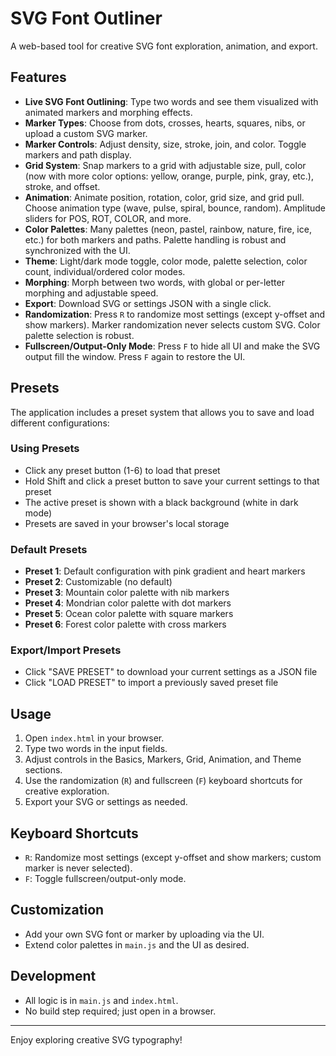 # SVG Font Outliner

A web-based tool for creative SVG font exploration, animation, and export.

## Features

- **Live SVG Font Outlining**: Type two words and see them visualized with animated markers and morphing effects.
- **Marker Types**: Choose from dots, crosses, hearts, squares, nibs, or upload a custom SVG marker.
- **Marker Controls**: Adjust density, size, stroke, join, and color. Toggle markers and path display.
- **Grid System**: Snap markers to a grid with adjustable size, pull, color (now with more color options: yellow, orange, purple, pink, gray, etc.), stroke, and offset.
- **Animation**: Animate position, rotation, color, grid size, and grid pull. Choose animation type (wave, pulse, spiral, bounce, random). Amplitude sliders for POS, ROT, COLOR, and more.
- **Color Palettes**: Many palettes (neon, pastel, rainbow, nature, fire, ice, etc.) for both markers and paths. Palette handling is robust and synchronized with the UI.
- **Theme**: Light/dark mode toggle, color mode, palette selection, color count, individual/ordered color modes.
- **Morphing**: Morph between two words, with global or per-letter morphing and adjustable speed.
- **Export**: Download SVG or settings JSON with a single click.
- **Randomization**: Press `R` to randomize most settings (except y-offset and show markers). Marker randomization never selects custom SVG. Color palette selection is robust.
- **Fullscreen/Output-Only Mode**: Press `F` to hide all UI and make the SVG output fill the window. Press `F` again to restore the UI.

## Presets

The application includes a preset system that allows you to save and load different configurations:

### Using Presets

- Click any preset button (1-6) to load that preset
- Hold Shift and click a preset button to save your current settings to that preset
- The active preset is shown with a black background (white in dark mode)
- Presets are saved in your browser's local storage

### Default Presets

- **Preset 1**: Default configuration with pink gradient and heart markers
- **Preset 2**: Customizable (no default)
- **Preset 3**: Mountain color palette with nib markers
- **Preset 4**: Mondrian color palette with dot markers
- **Preset 5**: Ocean color palette with square markers
- **Preset 6**: Forest color palette with cross markers

### Export/Import Presets

- Click "SAVE PRESET" to download your current settings as a JSON file
- Click "LOAD PRESET" to import a previously saved preset file

## Usage

1. Open `index.html` in your browser.
2. Type two words in the input fields.
3. Adjust controls in the Basics, Markers, Grid, Animation, and Theme sections.
4. Use the randomization (`R`) and fullscreen (`F`) keyboard shortcuts for creative exploration.
5. Export your SVG or settings as needed.

## Keyboard Shortcuts

- `R`: Randomize most settings (except y-offset and show markers; custom marker is never selected).
- `F`: Toggle fullscreen/output-only mode.

## Customization

- Add your own SVG font or marker by uploading via the UI.
- Extend color palettes in `main.js` and the UI as desired.

## Development

- All logic is in `main.js` and `index.html`.
- No build step required; just open in a browser.

---

Enjoy exploring creative SVG typography!
